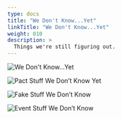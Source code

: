 ```yaml
---
type: docs
title: "We Don't Know...Yet"
linkTitle: "We Don't Know...Yet"
weight: 010
description: >
  Things we're still figuring out.
---
```


![We Don't Know…Yet](/images/bootcamp-slides/microservices-bootcamp/Slide192.PNG)

![Pact Stuff We Don’t Know Yet](/images/bootcamp-slides/microservices-bootcamp/Slide193.PNG)

![Fake Stuff We Don’t Know](/images/bootcamp-slides/microservices-bootcamp/Slide194.PNG)

![Event Stuff We Don’t Know](/images/bootcamp-slides/microservices-bootcamp/Slide195.PNG)